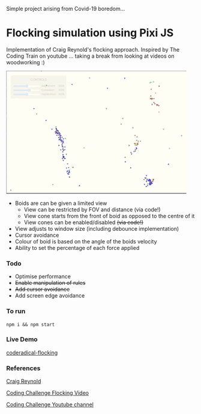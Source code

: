 Simple project arising from Covid-19 boredom...

# Flocking simulation using Pixi JS

Implementation of Craig Reynold's flocking approach. Inspired by The Coding Train on youtube ... taking a break from looking at videos on woodworking :)

![Screen Grab](/resources/screengrab.gif)

* Boids are can be given a limited view
  * View can be restricted by FOV and distance (via code!)
  * View cone starts from the front of boid as opposed to the centre of it
  * View cones can be enabled/disabled ~~(via code!)~~
* View adjusts to window size (including debounce implementation)
* Cursor avoidance
* Colour of boid is based on the angle of the boids velocity
* Ability to set the percentage of each force applied

### Todo

* Optimise performance
* ~~Enable manipulation of rules~~
* ~~Add cursor avoidance~~
* Add screen edge avoidance


### To run
```
npm i && npm start

```


### Live Demo
[coderadical-flocking](https://coderadical.com/flocking/)

### References
[Craig Reynold](https://www.red3d.com/cwr/boids/)

[Coding Challenge Flocking Video](https://thecodingtrain.com/CodingChallenges/124-flocking-boids.html)

[Coding Challenge Youtube channel](https://www.youtube.com/user/shiffman)
